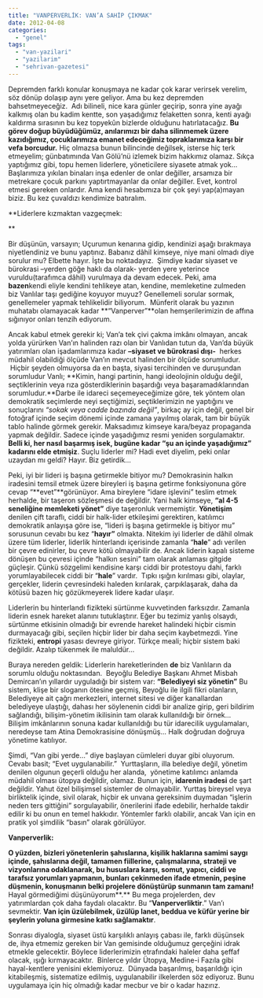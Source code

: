 ```yaml
---
title: "VANPERVERLİK: VAN’A SAHİP ÇIKMAK"
date: 2012-04-08
categories: 
  - "genel"
tags: 
  - "van-yazilari"
  - "yazilarim"
  - "sehrivan-gazetesi"
---
```


  

Depremden farklı konular konuşmaya ne kadar çok karar verirsek verelim, söz dönüp dolaşıp aynı yere geliyor. Ama bu kez depremden bahsetmeyeceğiz.  Adı bilineli, nice kara günler geçirip, sonra yine ayağı kalkmış olan bu kadim kentte, son yaşadığımız felaketten sonra, kenti ayağı kaldırma sırasının bu kez topyekûn bizlerde olduğunu hatırlatacağız. **Bu görev doğup büyüdüğümüz, anılarımızı bir daha silinmemek üzere kazıdığımız, çocuklarımıza emanet edeceğimiz topraklarımıza karşı bir vefa borcudur.** Hiç olmazsa bunun bilincinde değilsek, isterse hiç terk etmeyelim; günbatımında Van Gölü’nü izlemek bizim hakkımız olamaz. Sıkça yaptığımız gibi, topu hemen liderlere, yöneticilere siyasete atmak yok… Başlarımıza yıkılan binaları inşa edenler de onlar değiller, arsamıza bir metrekare çocuk parkını yaptırtmayanlar da onlar değiller. Evet, kontrol etmesi gereken onlardır. Ama kendi hesabımıza bir çok şeyi yap(a)mayan biziz. Bu kez çuvaldızı kendimize batıralım.  
  

**Liderlere kızmaktan vazgeçmek:

**

Bir düşünün, varsayın; Uçurumun kenarına gidip, kendinizi aşağı bırakmaya niyetlendiniz ve bunu yaptınız. Babanız dâhil kimseye, niye mani olmadı diye sorulur mu? Elbette hayır. İşte bu noktadayız.  Şimdiye kadar siyaset ve bürokrasi –yerden göğe haklı da olarak- yerden yere yeterince vuruldu(tarafımca dâhil) vurulmaya da devam edecek. Peki, ama **bazen**kendi eliyle kendini tehlikeye atan, kendine, memleketine zulmeden biz Vanlılar taşı gediğine koyuyor muyuz? Genellemeli sorular sormak, genellemeler yapmak tehlikelidir biliyorum.  Münferit olarak bu yazının muhatabı olamayacak kadar **“Vanperver”**olan hemşerilerimizin de affına sığınıyor onları tenzih ediyorum.

Ancak kabul etmek gerekir ki; Van’a tek çivi çakma imkânı olmayan, ancak yolda yürürken Van’ın halinden razı olan bir Vanlıdan tutun da, Van’da büyük yatırımları olan işadamlarımıza kadar **–siyaset ve bürokrasi dışı-**  herkes müdahil olabildiği ölçüde Van’ın mevcut halinden bir ölçüde sorumludur.  Hiçbir şeyden olmuyorsa da en başta, siyasi tercihinden ve duruşundan sorumludur Vanlı; **Kimin, hangi partinin, hangi ideolojinin olduğu değil, seçtiklerinin veya rıza gösterdiklerinin başardığı veya başaramadıklarından sorumludur.**Darbe ile idareci seçemeyeceğimize göre, tek yöntem olan demokratik seçimlerde neyi seçtiğimizi, seçtiklerimizin ne yaptığını ve sonuçlarını _“sokak veya cadde bazında değil”_, birkaç ay için değil, genel bir fotoğraf içinde seçim dönemi içinde zamana yayılmış olarak, tam bir büyük tablo halinde görmek gerekir. Maksadımız kimseye kara/beyaz propaganda yapmak değildir. Sadece içinde yaşadığımız resmi yeniden sorgulamaktır. **Belli ki, her nasıl başarmış isek, bugüne kadar “şu an içinde yaşadığımız”  kadarını elde etmişiz**. Suçlu liderler mi? Hadi evet diyelim, peki onlar uzaydan mı geldi? Hayır. Biz getirdik…

Peki, iyi bir lideri iş başına getirmekle bitiyor mu? Demokrasinin halkın iradesini temsil etmek üzere bireyleri iş başına getirme fonksiyonuna göre cevap “**evet”**görünüyor. Ama bireylere “idare işlevini” teslim etmek herhalde, bir taşeron sözleşmesi de değildir. Yani halk kimseye, **“al 4-5 seneliğine memleketi yönet”** diye taşeronluk vermemiştir. **Yönetişim** denilen çift taraflı, ciddi bir halk-lider etkileşimi gerektiren, katılımcı demokratik anlayışa göre ise, “lideri iş başına getirmekle iş bitiyor mu” sorusunun cevabı bu kez “**hayır”** olmakta. Nitekim iyi liderler de dâhil olmak üzere tüm liderler, liderlik hinterlandı içerisinde zamanla “**hale**” adı verilen bir çevre edinirler, bu çevre kötü olmayabilir de. Ancak liderin kapalı sisteme dönüşen bu çevresi içinde “halkın sesini” tam olarak anlaması gitgide güçleşir. Çünkü sözgelimi kendisine karşı ciddi bir protestoyu dahi, farklı yorumlayabilecek ciddi bir “**hale**” vardır.  Tıpkı ışığın kırılması gibi, olaylar, gerçekler, liderin çevresindeki haleden kırılarak, çarpıklaşarak, daha da kötüsü bazen hiç gözükmeyerek lidere kadar ulaşır.

Liderlerin bu hinterlandı fizikteki sürtünme kuvvetinden farksızdır. Zamanla liderin esnek hareket alanını tutuklaştırır. Eğer bu tezimiz yanlış olsaydı, sürtünme etkisinin olmadığı bir evrende hareket halindeki hiçbir cismin durmayacağı gibi, seçilen hiçbir lider bir daha seçim kaybetmezdi. Yine fizikteki, **entropi** yasası devreye giriyor. Türkçe meali; hiçbir sistem baki değildir. Azalıp tükenmek ile maluldür…

Buraya nereden geldik: Liderlerin hareketlerinden **de** biz Vanlıların da sorumlu olduğu noktasından.  Beyoğlu Belediye Başkanı Ahmet Misbah Demircan’ın yıllardır uyguladığı bir sistem var: **“Belediyeyi siz yönetin”** Bu sistem, klişe bir sloganın ötesine geçmiş, Beyoğlu ile ilgili fikri olanların, Belediyeye ait çağrı merkezleri, internet sitesi ve diğer kanallardan belediyeye ulaştığı, dahası her söylenenin ciddi bir analize girip, geri bildirim sağlandığı, bilişim-yönetim ikilisinin tam olarak kullanıldığı bir örnek…  Bilişim imkânlarının sonuna kadar kullanıldığı bu tür idarecilik uygulamaları, neredeyse tam Atina Demokrasisine dönüşmüş… Halk doğrudan doğruya yönetime katılıyor.

Şimdi, “Van gibi yerde…” diye başlayan cümleleri duyar gibi oluyorum. Cevabı basit; “Evet uygulanabilir.”  Yurttaşların, illa belediye değil, yönetim denilen olgunun geçerli olduğu her alanda,  yönetime katılımcı anlamda müdahil olması ütopya değildir, olamaz. Bunun için, **idarenin iradesi** de şart değildir. Yahut özel bilişimsel sistemler de olmayabilir. Yurttaş bireysel veya birliktelik içinde, sivil olarak, hiçbir ek unvana gereksinim duymadan “işlerin neden ters gittiğini” sorgulayabilir, önerilerini ifade edebilir, herhalde takdir edilir ki bu onun en temel hakkıdır. Yöntemler farklı olabilir, ancak Van için en pratik yol şimdilik “basın” olarak görülüyor.

  
  

**Vanperverlik:**

**O yüzden, bizleri yönetenlerin şahıslarına, kişilik haklarına samimi saygı içinde, şahıslarına değil, tamamen fiillerine, çalışmalarına, strateji ve vizyonlarına odaklanarak, bu hususlara karşı, somut, yapıcı, ciddi ve tarafsız yorumları yapmanın, bunları çekinmeden ifade etmenin, peşine düşmenin, konuşmanın belki projelere dönüştürüp sunmanın tam zamanı!** Hayal görmediğimi düşünüyorum**.** Bu mega projelerden, dev yatırımlardan çok daha faydalı olacaktır. Bu “**Vanperverliktir**.” Van’ı sevmektir. **Van için üzülebilmek, üzülüp lanet, beddua ve küfür yerine bir şeylerin yoluna girmesine katkı sağlamaktır**.

Sonrası diyalogla, siyaset üstü karşılıklı anlayış çabası ile, farklı düşünsek de, ihya etmemiz gereken bir Van gemisinde olduğumuz gerçeğini idrak etmekle gelecektir. Böylece liderlerimizin etrafındaki haleler daha şeffaf olacak, ışığı kırmayacaktır.  Binlerce yıldır Ütopya, Medine-i Fazıla gibi hayal-kentlere yenisini eklemiyoruz.  Dünyada başarılmış, başarıldığı için kitabileşmiş, sistematize edilmiş, uygulanabilir ilkelerden söz ediyoruz. Bunu uygulamaya için hiç olmadığı kadar mecbur ve bir o kadar hazırız.
